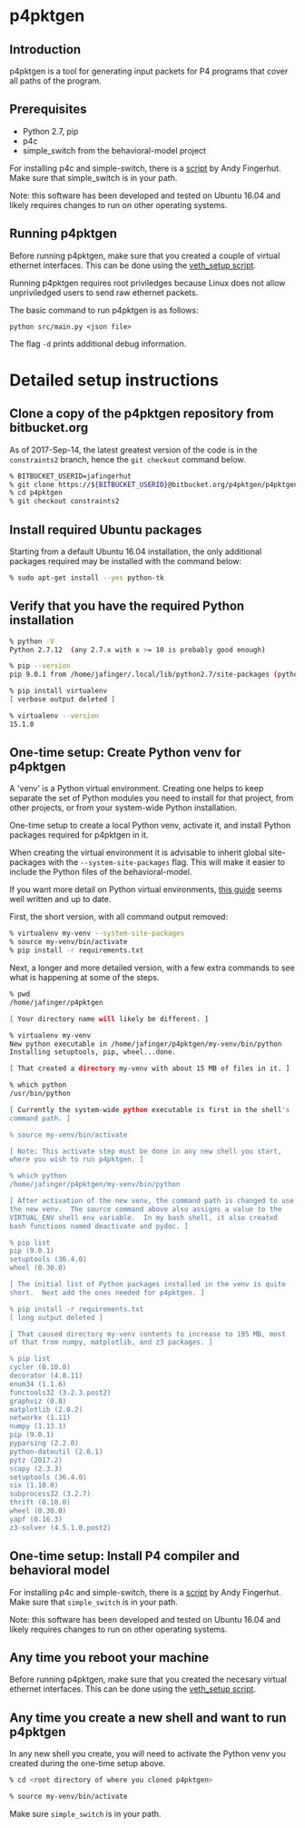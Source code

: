 # p4pktgen

## Introduction

p4pktgen is a tool for generating input packets for P4 programs that
cover all paths of the program.

## Prerequisites

- Python 2.7, pip
- p4c
- simple_switch from the behavioral-model project

For installing p4c and simple-switch, there is a
[script](https://github.com/jafingerhut/p4-guide/blob/master/bin/install-p4dev.sh)
by Andy Fingerhut. Make sure that simple_switch is in your path.

Note: this software has been developed and tested on Ubuntu 16.04
and likely requires changes to run on other operating systems.

## Running p4pktgen

Before running p4pktgen, make sure that you created a couple of virtual
ethernet interfaces. This can be done using the [veth_setup
script](https://github.com/p4lang/behavioral-model/blob/595bb7935d9f478f8e36befa24a48f77665c6639/tools/veth_setup.sh).

Running p4pktgen requires root priviledges because Linux does not
allow unpriviledged users to send raw ethernet packets.

The basic command to run p4pktgen is as follows:

```
python src/main.py <json file>
```

The flag `-d` prints additional debug information.


# Detailed setup instructions


## Clone a copy of the p4pktgen repository from bitbucket.org

As of 2017-Sep-14, the latest greatest version of the code is in the
`constraints2` branch, hence the `git checkout` command below.

```bash
% BITBUCKET_USERID=jafingerhut
% git clone https://${BITBUCKET_USERID}@bitbucket.org/p4pktgen/p4pktgen.git
% cd p4pktgen
% git checkout constraints2
```


## Install required Ubuntu packages

Starting from a default Ubuntu 16.04 installation, the only additional
packages required may be installed with the command below:

```bash
% sudo apt-get install --yes python-tk
```


## Verify that you have the required Python installation

```bash
% python -V
Python 2.7.12  (any 2.7.x with x >= 10 is probably good enough)

% pip --version
pip 9.0.1 from /home/jafinger/.local/lib/python2.7/site-packages (python 2.7)

% pip install virtualenv
[ verbose output deleted ]

% virtualenv --version
15.1.0
```


## One-time setup: Create Python venv for p4pktgen

A 'venv' is a Python virtual environment.  Creating one helps to keep separate
the set of Python modules you need to install for that project, from other
projects, or from your system-wide Python installation.

One-time setup to create a local Python venv, activate it, and install
Python packages required for p4pktgen in it.

When creating the virtual environment it is advisable to inherit global
site-packages with the `--system-site-packages` flag. This will make it easier
to include the Python files of the behavioral-model.

If you want more detail on Python virtual environments,
[this guide](http://docs.python-guide.org/en/latest/dev/virtualenvs/)
seems well written and up to date.

First, the short version, with all command output removed:

```bash
% virtualenv my-venv --system-site-packages
% source my-venv/bin/activate
% pip install -r requirements.txt
```

Next, a longer and more detailed version, with a few extra commands to
see what is happening at some of the steps.

```bash
% pwd
/home/jafinger/p4pktgen

[ Your directory name will likely be different. ]

% virtualenv my-venv
New python executable in /home/jafinger/p4pktgen/my-venv/bin/python
Installing setuptools, pip, wheel...done.

[ That created a directory my-venv with about 15 MB of files in it. ]

% which python
/usr/bin/python

[ Currently the system-wide python executable is first in the shell's
command path. ]

% source my-venv/bin/activate

[ Note: This activate step must be done in any new shell you start,
where you wish to run p4pktgen. ]

% which python
/home/jafinger/p4pktgen/my-venv/bin/python

[ After activation of the new venv, the command path is changed to use
the new venv.  The source command above also assigns a value to the
VIRTUAL_ENV shell env variable.  In my bash shell, it also created
bash functions named deactivate and pydoc. ]

% pip list
pip (9.0.1)
setuptools (36.4.0)
wheel (0.30.0)

[ The initial list of Python packages installed in the venv is quite
short.  Next add the ones needed for p4pktgen. ]

% pip install -r requirements.txt
[ long output deleted ]

[ That caused directory my-venv contents to increase to 195 MB, most
of that from numpy, matplotlib, and z3 packages. ]

% pip list
cycler (0.10.0)
decorator (4.0.11)
enum34 (1.1.6)
functools32 (3.2.3.post2)
graphviz (0.8)
matplotlib (2.0.2)
networkx (1.11)
numpy (1.13.1)
pip (9.0.1)
pyparsing (2.2.0)
python-dateutil (2.6.1)
pytz (2017.2)
scapy (2.3.3)
setuptools (36.4.0)
six (1.10.0)
subprocess32 (3.2.7)
thrift (0.10.0)
wheel (0.30.0)
yapf (0.16.3)
z3-solver (4.5.1.0.post2)
```


## One-time setup: Install P4 compiler and behavioral model

For installing p4c and simple-switch, there is a
[script](https://github.com/jafingerhut/p4-guide/blob/master/bin/install-p4dev.sh)
by Andy Fingerhut. Make sure that `simple_switch` is in your path.

Note: this software has been developed and tested on Ubuntu 16.04 and
likely requires changes to run on other operating systems.


## Any time you reboot your machine

Before running p4pktgen, make sure that you created the necesary
virtual ethernet interfaces.  This can be done using the [veth_setup
script](https://github.com/jafingerhut/p4-guide/blob/master/bin/veth_setup.sh).


## Any time you create a new shell and want to run p4pktgen

In any new shell you create, you will need to activate the Python venv
you created during the one-time setup above.

```bash
% cd <root directory of where you cloned p4pktgen>

% source my-venv/bin/activate
```

Make sure `simple_switch` is in your path.
